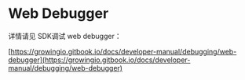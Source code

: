 # Web Debugger

详情请见 SDK调试 web debugger：

[https://growingio.gitbook.io/docs/developer-manual/debugging/web-debugger](https://growingio.gitbook.io/docs/developer-manual/debugging/web-debugger)


